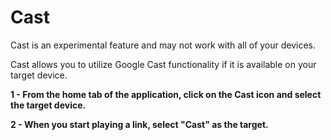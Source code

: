 
# Cast

Cast is an experimental feature and may not work with all of your devices.

Cast allows you to utilize Google Cast functionality if it is available on your target device.

**1 - From the home tab of the application, click on the Cast icon and select the target device.**

**2 - When you start playing a link, select "Cast" as the target.**
